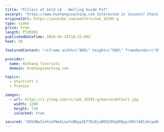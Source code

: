 ```yaml
---
title: "Pillars of Gold LE - Walling Guide PvT"
excerpt: "https://www.hushangcoaching.com Interested in lessons? Check out the website for more information ------------------------------------------------------------------------------------------------------- Want to support HuShang Tutorials directly? Patreon is a website where you can contribute a monthly"
originalUrl: https://youtube.com/watch?v=1wk_1EV9I-g
type: video
price: Free
length: PT2M30S
publishedDateTime: 2020-05-29T18:15:09Z
heat: 50

featuredContent: "<iframe width=\"800\" height=\"500\" frameborder=\"0\" src=\"https://www.youtube.com/embed/1wk_1EV9I-g\" allow=\"accelerometer; autoplay; encrypted-media; gyroscope; picture-in-picture\" allowfullscreen></iframe>"

provider:
  name: HuShang Tutorials
  domain: hushangcoaching.com

topics:
  - StarCraft 2
  - Protoss

images:
  - url: https://i.ytimg.com/vi/1wk_1EV9I-g/maxresdefault.jpg
    width: 1280
    height: 720
    isCached: true

secured: "DXk3Nw3inh1oFWekLooYxB0ypIEf7Oz8joBE9299qXDQypz99ClAECaksye04FBxZxXMFIbikFH28OI3tdNnFW3irc0V+wr0c+GFfL3hpSi5hD0CQtckkG9oyCR11ciPu2RrwhO/Nr2ubLAxFwdKBr2rqWxfhWWr4RZhK2rkiJ9p0nAruCm3k22PbSVLWBFG5iJeTNMxy8mnaBSwPkrNOXP7E3wlPBhso1NqfO6jaDqoMqoJ+mhYM1YzNnEQYBqCapQEn2n7vZIOoL1PjjDUFQjiA/tkIuKe0BzrqJd749EDeDqFfubnp2LcoJTaFXMDAi+2OCTdGE7n3EWk/Xd7FQ0Jr8FwZFZ+ose7U9SEMlLnELUudmjYkYBNgM9TLqMZ4PyBsKuY3dTuW52noJChsR4HVS6gCUJ1N+es2IkuQKs=;54bGiYbEcqEsVODNcOXnog=="
---
```


